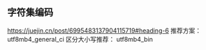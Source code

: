 ## 字符集编码
https://juejin.cn/post/6995483137904115719#heading-6
推荐方案：utf8mb4_general_ci
区分大小写推荐： utf8mb4_bin





